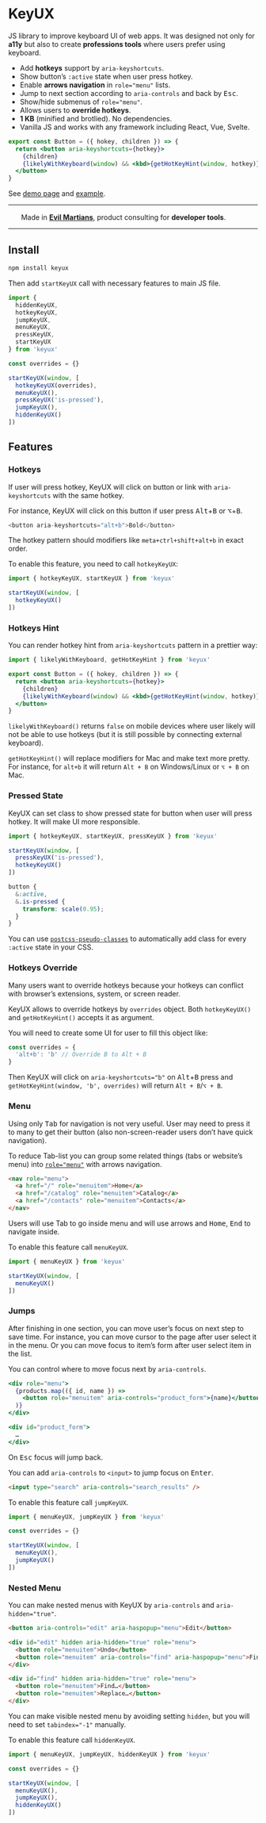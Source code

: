 # KeyUX

JS library to improve keyboard UI of web apps. It was designed not only
for **a11y** but also to create **professions tools** where users prefer
using keyboard.

* Add **hotkeys** support by `aria-keyshortcuts`.
* Show button’s `:active` state when user press hotkey.
* Enable **arrows navigation** in `role="menu"` lists.
* Jump to next section according to `aria-controls` and back by <kbd>Esc</kbd>.
* Show/hide submenus of `role="menu"`.
* Allows users to **override hotkeys**.
* **1 KB** (minified and brotlied). No dependencies.
* Vanilla JS and works with any framework including React, Vue, Svelte.

```jsx
export const Button = ({ hokey, children }) => {
  return <button aria-keyshortcuts={hotkey}>
    {children}
    {likelyWithKeyboard(window) && <kbd>{getHotKeyHint(window, hotkey)}</kbd>}
  </button>
}
```

See [demo page](https://ai.github.io/keyux/)
and [example](./test/demo/index.tsx).

---

<img src="https://cdn.evilmartians.com/badges/logo-no-label.svg" alt="" width="22" height="16" />  Made in <b><a href="https://evilmartians.com/devtools?utm_source=keyux&utm_campaign=devtools-button&utm_medium=github">Evil Martians</a></b>, product consulting for <b>developer tools</b>.

---


## Install

```sh
npm install keyux
```

Then add `startKeyUX` call with necessary features to main JS file.

```js
import {
  hiddenKeyUX,
  hotkeyKeyUX,
  jumpKeyUX,
  menuKeyUX,
  pressKeyUX,
  startKeyUX
} from 'keyux'

const overrides = {}

startKeyUX(window, [
  hotkeyKeyUX(overrides),
  menuKeyUX(),
  pressKeyUX('is-pressed'),
  jumpKeyUX(),
  hiddenKeyUX()
])
```


## Features

### Hotkeys

If user will press hotkey, KeyUX will click on button or link
with `aria-keyshortcuts` with the same hotkey.

For instance, KeyUX will click on this button if user press
<kbd>Alt</kbd>+<kbd>B</kbd> or <kbd>⌥</kbd>+<kbd>B</kbd>.

```js
<button aria-keyshortcuts="alt+b">Bold</button>
```

The hotkey pattern should modifiers like `meta+ctrl+shift+alt+b` in exact order.

To enable this feature, you need to call `hotkeyKeyUX`:

```js
import { hotkeyKeyUX, startKeyUX } from 'keyux'

startKeyUX(window, [
  hotkeyKeyUX()
])
```


### Hotkeys Hint

You can render hotkey hint from `aria-keyshortcuts` pattern in a prettier way:

```jsx
import { likelyWithKeyboard, getHotKeyHint } from 'keyux'

export const Button = ({ hokey, children }) => {
  return <button aria-keyshortcuts={hotkey}>
    {children}
    {likelyWithKeyboard(window) && <kbd>{getHotKeyHint(window, hotkey)}</kbd>}
  </button>
}
```

`likelyWithKeyboard()` returns `false` on mobile devices where user likely
will not be able to use hotkeys (but it is still possible by connecting
external keyboard).

`getHotKeyHint()` will replace modifiers for Mac and make text more pretty.
For instance, for `alt+b` it will return `Alt + B` on Windows/Linux or `⌥ + B`
on Mac.


### Pressed State

KeyUX can set class to show pressed state for button when user
will press hotkey. It will make UI more responsible.

```js
import { hotkeyKeyUX, startKeyUX, pressKeyUX } from 'keyux'

startKeyUX(window, [
  pressKeyUX('is-pressed'),
  hotkeyKeyUX()
])
```

```css
button {
  &:active,
  &.is-pressed {
    transform: scale(0.95);
  }
}
```

You can use
[`postcss-pseudo-classes`](https://github.com/giuseppeg/postcss-pseudo-classes)
to automatically add class for every `:active` state in your CSS.


### Hotkeys Override

Many users want to override hotkeys because your hotkeys can conflict with
browser’s extensions, system, or screen reader.

KeyUX allows to override hotkeys by `overrides` object. Both `hotkeyKeyUX()`
and `getHotKeyHint()` accepts it as argument.

You will need to create some UI for user to fill this object like:

```js
const overrides = {
  'alt+b': 'b' // Override B to Alt + B
}
```

Then KeyUX will click on `aria-keyshortcuts="b"` on <kbd>Alt</kbd>+<kbd>B</kbd>
press and `getHotKeyHint(window, 'b', overrides)` will return `Alt + B`/`⌥ + B`.


### Menu

Using only <kbd>Tab</kbd> for navigation is not very useful. User may need to
press it to many to get their button (also non-screen-reader users don’t
have quick navigation).

To reduce Tab-list you can group some related things (tabs or website’s menu)
into [`role="menu"`](https://developer.mozilla.org/en-US/docs/Web/Accessibility/ARIA/Roles/menu_role)
with arrows navigation.

```html
<nav role="menu">
  <a href="/" role="menuitem">Home</a>
  <a href="/catalog" role="menuitem">Catalog</a>
  <a href="/contacts" role="menuitem">Contacts</a>
</nav>
```

Users will use Tab to go inside menu and will use arrows and <kbd>Home</kbd>,
<kbd>End</kbd> to navigate inside.

To enable this feature call `menuKeyUX`.

```js
import { menuKeyUX } from 'keyux'

startKeyUX(window, [
  menuKeyUX()
])
```


### Jumps

After finishing in one section, you can move user’s focus on next step to save
time. For instance, you can move cursor to the page after user select it
in the menu. Or you can move focus to item’s form after user select item
in the list.

You can control where to move focus next by `aria-controls`.

```jsx
<div role="menu">
  {products.map(({ id, name }) =>
    <button role="menuitem" aria-controls="product_form">{name}</button>
  )}
</div>

<div id="product_form">
  …
</div>
```

On <kbd>Esc</kbd> focus will jump back.

You can add `aria-controls` to `<input>` to jump focus on <kbd>Enter</kbd>.

```html
<input type="search" aria-controls="search_results" />
```

To enable this feature call `jumpKeyUX`.

```js
import { menuKeyUX, jumpKeyUX } from 'keyux'

const overrides = {}

startKeyUX(window, [
  menuKeyUX(),
  jumpKeyUX()
])
```


### Nested Menu

You can make nested menus with KeyUX by `aria-controls`
and `aria-hidden="true"`.

```html
<button aria-controls="edit" aria-haspopup="menu">Edit</button>

<div id="edit" hidden aria-hidden="true" role="menu">
  <button role="menuitem">Undo</button>
  <button role="menuitem" aria-controls="find" aria-haspopup="menu">Find</button>
</div>

<div id="find" hidden aria-hidden="true" role="menu">
  <button role="menuitem">Find…</button>
  <button role="menuitem">Replace…</button>
</div>
```

You can make visible nested menu by avoiding setting `hidden`, but you will
need to set `tabindex="-1"` manually.

To enable this feature call `hiddenKeyUX`.

```js
import { menuKeyUX, jumpKeyUX, hiddenKeyUX } from 'keyux'

const overrides = {}

startKeyUX(window, [
  menuKeyUX(),
  jumpKeyUX(),
  hiddenKeyUX()
])
```
